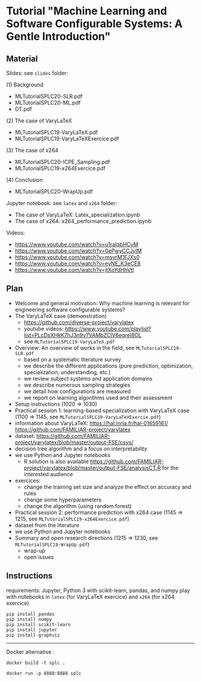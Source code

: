 # Tutorial "Machine Learning and Software Configurable Systems: A Gentle Introduction" 

## Material 

Slides: see `slides` folder:

 (1) Background
 * MLTutorialSPLC20-SLR.pdf
 * MLTutorialSPLC20-ML.pdf
 * DT.pdf
 
 (2) The case of VaryLaTeX
 * MLTutorialSPLC19-VaryLaTeX.pdf 
 * MLTutorialSPLC19-VaryLaTeXExercice.pdf
 
 (3) The case of x264
 * MLTutorialSPLC20-ICPE_Sampling.pdf
 * MLTutorialSPLC19-x264Exercice.pdf
 
 (4) Conclusion
 * MLTutorialSPLC20-WrapUp.pdf

Jupyter notebook: see `latex` and `x264` folder:
* The case of VaryLaTeX: Latex_specialization.ipynb
* The case of x264: x264_performance_prediction.ipynb

Videos:
* https://www.youtube.com/watch?v=u1ralqbHCyM 
* https://www.youtube.com/watch?v=0ePwyCCJyIM 
* https://www.youtube.com/watch?v=msyrM1FJXs0
* https://www.youtube.com/watch?v=eyNE_K3eCE8
* https://www.youtube.com/watch?v=jtXoYdHhVtI
 
## Plan 

 * Welcome and general motivation: Why machine learning is relevant for engineering software configurable systems? 
 * The VaryLaTeX case (demonstration) 
   - https://github.com/diverse-project/varylatex 
   - youtube videos: https://www.youtube.com/playlist?list=PLcDsXHkK7hJ3n9v7VAMbZCIV6egreI8OL
   - see `MLTutorialSPLC19-VaryLaTeX.pdf`
 * Overview: An overview of works in the field, see `MLTutorialSPLC19-SLR.pdf`
   * based on a systematic literature survey
   * we describe the different applications (pure prediction, optimization, specialization, understanding, etc.)
   * we review subject systems and application domains 
   * we describe numerous sampling strategies 
   * we detail how configurations are measured 
   * we report on learning algorithms used and their assessment 
 * Setup instructions (1020 => 1030)
 * Practical session 1: learning-based specialization with VaryLaTeX case (1100 => 1145, see `MLTutorialSPLC19-VaryLaTeXExercie.pdf`) 
  * information about VaryLaTeX: https://hal.inria.fr/hal-01659161/ https://github.com/FAMILIAR-project/varylatex
  * dataset: https://github.com/FAMILIAR-project/varylatex/blob/master/output-FSE/csvs/
  * decision tree algorithm and a focus on interpretability 
  * we use Python and Jupyter notebooks 
    * R solution is also available https://github.com/FAMILIAR-project/varylatex/blob/master/output-FSE/analysisCT.R for the interested 
    audience 
  * exercices:
    * change the training set size and analyze the effect on accuracy and rules
    * change some hyperparameters
    * change the algorithm (using random forest)
 * Practical session 2: performance prediction with x264 case (1145 => 1215, see `MLTutorialSPLC19-x264Exercice.pdf`) 
  * dataset from the literature  
  * we use Python and Jupyter notebooks 
 * Summary and open research directions (1215 => 1230, see `MLTutorialSPLC19-WrapUp.pdf`)
   * wrap-up 
   * open issues 
  
 ## Instructions 
 
requirements: Jupyter, Python 3 with scikit-learn, pandas, and numpy 
play with notebooks in `latex` (for VaryLaTeX exercice) and `x264` (for x264 exercice) 

  ```
  pip install pandas
  pip install numpy
  pip install scikit-learn
  pip install jupyter
  pip install graphviz
  ```

****

Docker alternative : 

```
docker build -t splc .
```
```
docker run -p 8888:8888 splc
```
